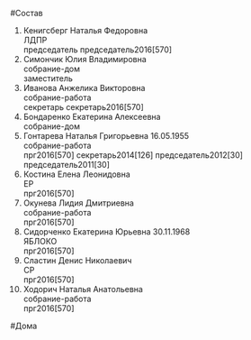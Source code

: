#Состав  
1. Кенигсберг Наталья Федоровна  
    ЛДПР  
    председатель председатель2016[570]  
2. Симончик Юлия Владимировна  
    собрание-дом  
    заместитель  
3. Иванова Анжелика Викторовна  
    собрание-работа  
    секретарь секретарь2016[570]  
4. Бондаренко Екатерина Алексеевна  
    собрание-дом  
5. Гонтарева Наталья Григорьевна 16.05.1955  
    собрание-работа  
    прг2016[570] секретарь2014[126] председатель2012[30] председатель2011[30]  
6. Костина Елена Леонидовна  
    ЕР  
    прг2016[570]  
7. Окунева Лидия Дмитриевна  
    собрание-работа  
    прг2016[570]  
8. Сидорченко Екатерина Юрьевна 30.11.1968  
    ЯБЛОКО  
    прг2016[570]  
9. Сластин Денис Николаевич  
    СР  
    прг2016[570]  
10. Ходорич Наталья Анатольевна  
    собрание-работа  
    прг2016[570]  
  
#Дома  
